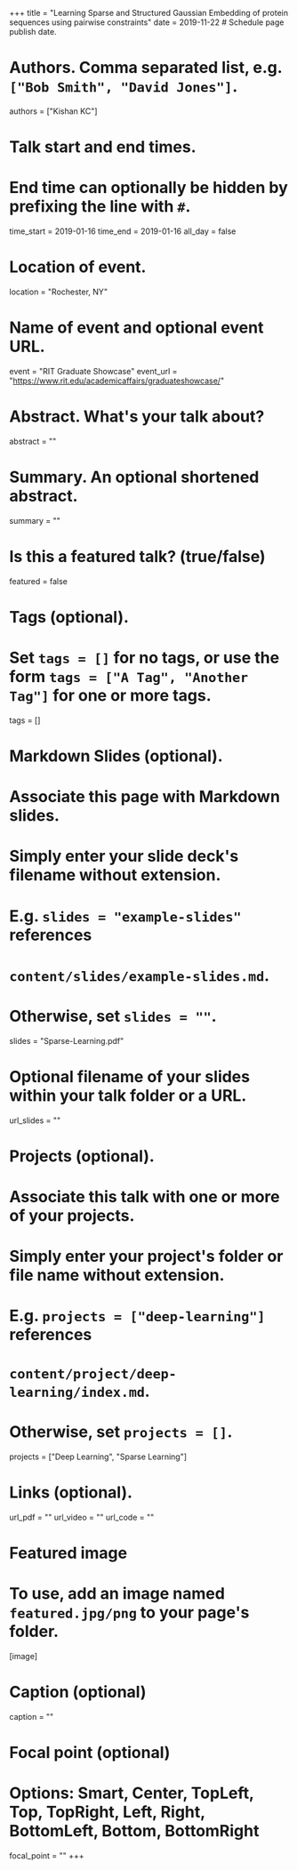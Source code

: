 +++
title = "Learning Sparse and Structured Gaussian Embedding of protein sequences using pairwise constraints"
date = 2019-11-22  # Schedule page publish date.

# Authors. Comma separated list, e.g. `["Bob Smith", "David Jones"]`.
authors = ["Kishan KC"]

# Talk start and end times.
#   End time can optionally be hidden by prefixing the line with `#`.
time_start = 2019-01-16
time_end = 2019-01-16
all_day = false

# Location of event.
location = "Rochester, NY"

# Name of event and optional event URL.
event = "RIT Graduate Showcase"
event_url = "https://www.rit.edu/academicaffairs/graduateshowcase/"

# Abstract. What's your talk about?
abstract = ""

# Summary. An optional shortened abstract.
summary = ""

# Is this a featured talk? (true/false)
featured = false

# Tags (optional).
#   Set `tags = []` for no tags, or use the form `tags = ["A Tag", "Another Tag"]` for one or more tags.
tags = []

# Markdown Slides (optional).
#   Associate this page with Markdown slides.
#   Simply enter your slide deck's filename without extension.
#   E.g. `slides = "example-slides"` references 
#   `content/slides/example-slides.md`.
#   Otherwise, set `slides = ""`.
slides = "Sparse-Learning.pdf"

# Optional filename of your slides within your talk folder or a URL.
url_slides = ""

# Projects (optional).
#   Associate this talk with one or more of your projects.
#   Simply enter your project's folder or file name without extension.
#   E.g. `projects = ["deep-learning"]` references 
#   `content/project/deep-learning/index.md`.
#   Otherwise, set `projects = []`.
projects = ["Deep Learning", "Sparse Learning"]

# Links (optional).
url_pdf = ""
url_video = ""
url_code = ""

# Featured image
# To use, add an image named `featured.jpg/png` to your page's folder. 
[image]
  # Caption (optional)
  caption = ""

  # Focal point (optional)
  # Options: Smart, Center, TopLeft, Top, TopRight, Left, Right, BottomLeft, Bottom, BottomRight
  focal_point = ""
+++
